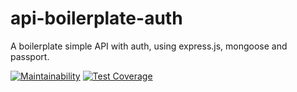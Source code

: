 # api-boilerplate-auth
A boilerplate simple API with auth, using express.js, mongoose and passport.

[![Maintainability](https://api.codeclimate.com/v1/badges/7acb9dde3ef65112600e/maintainability)](https://codeclimate.com/github/maumercado/api-boilerplate-auth/maintainability)
[![Test Coverage](https://api.codeclimate.com/v1/badges/7acb9dde3ef65112600e/test_coverage)](https://codeclimate.com/github/maumercado/api-boilerplate-auth/test_coverage)
